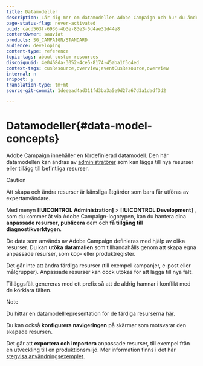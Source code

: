 ```yaml
---
title: Datamodeller
description: Lär dig mer om datamodellen Adobe Campaign och hur du ändrar den.
page-status-flag: never-activated
uuid: cacd563f-6936-4b3e-83e3-5d4ae31d44e8
contentOwner: sauviat
products: SG_CAMPAIGN/STANDARD
audience: developing
content-type: reference
topic-tags: about-custom-resources
discoiquuid: 4e0468da-3052-4ce5-8174-45aba1f5c4ed
context-tags: cusResource,overview;eventCusResource,overview
internal: n
snippet: y
translation-type: tm+mt
source-git-commit: 1deeead4ad311fd3ba3a5e9d27a67d3a1dadf3d2

---
```



# Datamodeller{#data-model-concepts}

Adobe Campaign innehåller en fördefinierad datamodell. Den här datamodellen kan ändras av [administratörer](../../administration/using/users-management.md#functional-administrators) som kan lägga till nya resurser eller tillägg till befintliga resurser.

>[!CAUTION]
>
>Att skapa och ändra resurser är känsliga åtgärder som bara får utföras av expertanvändare.

Med menyn **[!UICONTROL Administration]** > **[!UICONTROL Development]** , som du kommer åt via Adobe Campaign-logotypen, kan du hantera dina **anpassade resurser**, **publicera** dem och **få tillgång till diagnostikverktygen**.

De data som används av Adobe Campaign definieras med hjälp av olika resurser. Du kan **utöka datamallen** som tillhandahålls genom att skapa egna anpassade resurser, som köp- eller produktregister.

Det går inte att ändra färdiga resurser (till exempel kampanjer, e-post eller målgrupper). Anpassade resurser kan dock utökas för att lägga till nya fält.

Tilläggsfält genereras med ett prefix så att de aldrig hamnar i konflikt med de körklara fälten.

>[!NOTE]
>
>Du hittar en datamodellrepresentation för de färdiga resurserna [här](../../developing/using/datamodel-introduction.md).

Du kan också **konfigurera navigeringen** på skärmar som motsvarar den skapade resursen.

Det går att **exportera och importera** anpassade resurser, till exempel från en utveckling till en produktionsmiljö. Mer information finns i det här [stegvisa användningsexemplet](../../automating/using/exporting-importing-custom-resources.md).
